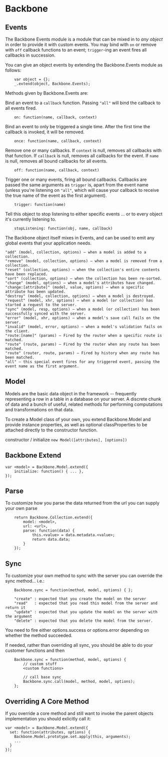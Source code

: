 Backbone
========

Events
------
The Backbone Events module is a module that can be mixed in to *any object* in order to provide it with custom events. You may bind with `on` or remove with `off` callback functions to an event; `trigger`-ing an event fires all callbacks in succession.

You can give an object events by extending the Backbone.Events module as follows:

```
	var object = {};
	_.extend(object, Backbone.Events);
```

Methods given by Backbone.Events are:

Bind an event to a `callback` function. Passing `"all"` will bind the callback to all events fired.

```
	on: function(name, callback, context) 
```
Bind an event to only be triggered a single time. After the first time the callback is invoked, it will be removed.

```
	once: function(name, callback, context)
```

Remove one or many callbacks. If `context` is null, removes all callbacks with that function. If `callback` is null, removes all callbacks for the event. If `name` is null, removes all bound callbacks for all events.

```
 	off: function(name, callback, context)
```

Trigger one or many events, firing all bound callbacks. Callbacks are passed the same arguments as `trigger` is, apart from the event name (unless you're listening on `"all"`, which will cause your callback to receive the true name of the event as the first argument).

```
	trigger: function(name)
```

Tell this object to stop listening to either specific events ... or to every object it's currently listening to.
    
```
    stopListening: function(obj, name, callback)
```

The Backbone object itself mixes in Events, and can be used to emit any global events that your application needs.
```
"add" (model, collection, options) — when a model is added to a collection.
"remove" (model, collection, options) — when a model is removed from a collection.
"reset" (collection, options) — when the collection's entire contents have been replaced.
"sort" (collection, options) — when the collection has been re-sorted.
"change" (model, options) — when a model's attributes have changed.
"change:[attribute]" (model, value, options) — when a specific attribute has been updated.
"destroy" (model, collection, options) — when a model is destroyed.
"request" (model, xhr, options) — when a model (or collection) has started a request to the server.
"sync" (model, resp, options) — when a model (or collection) has been successfully synced with the server.
"error" (model, xhr, options) — when a model's save call fails on the server.
"invalid" (model, error, options) — when a model's validation fails on the client.
"route:[name]" (params) — Fired by the router when a specific route is matched.
"route" (route, params) — Fired by the router when any route has been matched.
"route" (router, route, params) — Fired by history when any route has been matched.
"all" — this special event fires for any triggered event, passing the event name as the first argument.
```

Model
-----
Models are the basic data object in the framework -- frequently representing a row in a table in a database on your server.  A discrete chunk of data and a bunch of useful, related methods for performing computations and transformations on that data.

To create a Model class of your own, you extend Backbone.Model and provide instance properties, as well as optional classProperties to be attached directly to the constructor function.

constructor / initialize
```new Model([attributes], [options])```

Backbone Extend
----------------

```
var <model> = Backbone.Model.extend({
	initialize: function() { ... },
});
```

Parse
-----

To customize how you parse the data returned from the url you can supply your own parse

```
	return Backbone.Collection.extend({
		model: <model>,
		url: <url>,  
		parse: function(data) {
			this.<value> = data.metadata.<value>;
			return data.data;
		}
	});
```

Sync
----

To customize your own method to sync with the server you can override the sync method... i.e.:

```
	Backbone.sync = function(method, model, options) { };

	"create" : expected that you create the model on the server
	"read"   : expected that you read this model from the server and return it
	"update" : expected that you update the model on the server with the argument
	"delete" : expected that you delete the model from the server.
```

You need to fire either options.success or options.error depending on whether the method succeeded.

If needed, rather than overriding all sync, you should be able to do your customer functions and then 
```
	Backbone.sync = function(method, model, options) { 
		// custom stuff
		<custom functions>
			
		// call base sync
		Backbone.sync.call(model, method, model, options);
	};
```

Overriding A Core Method
------------------------
If you override a core method and still want to invoke the parent objects implementation you should exlicitly call it:
```
var <model> = Backbone.Model.extend({
  set: function(attributes, options) {
    Backbone.Model.prototype.set.apply(this, arguments);
    ...
  }
});
```
